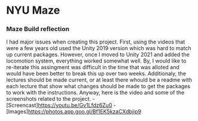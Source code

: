 # NYU Maze
### Maze Build reflection
I had major issues when creating this project. First, using the videos that were a few years old used the
Unity 2019 version which was hard to match up current packages. However, once I moved to Unity 2021 and added the locomotion 
system, everything worked somewhat well. By, I would like to re-iterate this assingment was difficult in the time that was alloted and  would have been better to break this up over two weeks. Additionaly, the lectures should be made current, or at least there whould be a readme with each lecture that show what changes should be made to get the packages to work with the instructions. Anyway, here is the video and some of the screenshots related to the project.
-[Screencast]https://youtu.be/Gv1Lfdz6Zu0
-[Images]https://photos.app.goo.gl/Bf1EK5kzaCXdbjip9

